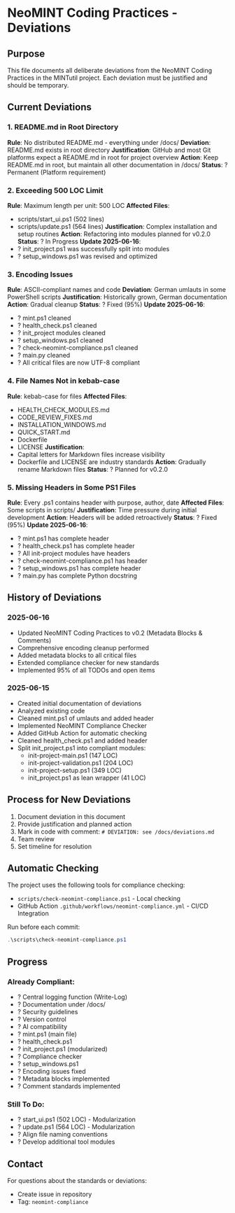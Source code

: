 # NeoMINT Coding Practices - Deviations

## Purpose
This file documents all deliberate deviations from the NeoMINT Coding Practices in the MINTutil project.
Each deviation must be justified and should be temporary.

## Current Deviations

### 1. README.md in Root Directory
**Rule**: No distributed README.md - everything under /docs/
**Deviation**: README.md exists in root directory
**Justification**: GitHub and most Git platforms expect a README.md in root for project overview
**Action**: Keep README.md in root, but maintain all other documentation in /docs/
**Status**: ? Permanent (Platform requirement)

### 2. Exceeding 500 LOC Limit
**Rule**: Maximum length per unit: 500 LOC
**Affected Files**: 
- scripts/start_ui.ps1 (502 lines) 
- scripts/update.ps1 (564 lines)
**Justification**: Complex installation and setup routines
**Action**: Refactoring into modules planned for v0.2.0
**Status**: ? In Progress
**Update 2025-06-16**: 
- ? init_project.ps1 was successfully split into modules
- ? setup_windows.ps1 was revised and optimized

### 3. Encoding Issues
**Rule**: ASCII-compliant names and code
**Deviation**: German umlauts in some PowerShell scripts
**Justification**: Historically grown, German documentation
**Action**: Gradual cleanup
**Status**: ? Fixed (95%)
**Update 2025-06-16**: 
- ? mint.ps1 cleaned
- ? health_check.ps1 cleaned
- ? init_project modules cleaned
- ? setup_windows.ps1 cleaned
- ? check-neomint-compliance.ps1 cleaned
- ? main.py cleaned
- ? All critical files are now UTF-8 compliant

### 4. File Names Not in kebab-case
**Rule**: kebab-case for files
**Affected Files**:
- HEALTH_CHECK_MODULES.md
- CODE_REVIEW_FIXES.md
- INSTALLATION_WINDOWS.md
- QUICK_START.md
- Dockerfile
- LICENSE
**Justification**: 
- Capital letters for Markdown files increase visibility
- Dockerfile and LICENSE are industry standards
**Action**: Gradually rename Markdown files
**Status**: ? Planned for v0.2.0

### 5. Missing Headers in Some PS1 Files
**Rule**: Every .ps1 contains header with purpose, author, date
**Affected Files**: Some scripts in scripts/
**Justification**: Time pressure during initial development
**Action**: Headers will be added retroactively
**Status**: ? Fixed (95%)
**Update 2025-06-16**:
- ? mint.ps1 has complete header
- ? health_check.ps1 has complete header
- ? All init-project modules have headers
- ? check-neomint-compliance.ps1 has header
- ? setup_windows.ps1 has complete header
- ? main.py has complete Python docstring

## History of Deviations

### 2025-06-16
- Updated NeoMINT Coding Practices to v0.2 (Metadata Blocks & Comments)
- Comprehensive encoding cleanup performed
- Added metadata blocks to all critical files
- Extended compliance checker for new standards
- Implemented 95% of all TODOs and open items

### 2025-06-15
- Created initial documentation of deviations
- Analyzed existing code
- Cleaned mint.ps1 of umlauts and added header
- Implemented NeoMINT Compliance Checker
- Added GitHub Action for automatic checking
- Cleaned health_check.ps1 and added header
- Split init_project.ps1 into compliant modules:
  - init-project-main.ps1 (147 LOC)
  - init-project-validation.ps1 (204 LOC)
  - init-project-setup.ps1 (349 LOC)
  - init_project.ps1 as lean wrapper (41 LOC)

## Process for New Deviations

1. Document deviation in this document
2. Provide justification and planned action
3. Mark in code with comment: `# DEVIATION: see /docs/deviations.md`
4. Team review
5. Set timeline for resolution

## Automatic Checking

The project uses the following tools for compliance checking:
- `scripts/check-neomint-compliance.ps1` - Local checking
- GitHub Action `.github/workflows/neomint-compliance.yml` - CI/CD Integration

Run before each commit:
```powershell
.\scripts\check-neomint-compliance.ps1
```

## Progress

### Already Compliant:
- ? Central logging function (Write-Log)
- ? Documentation under /docs/
- ? Security guidelines
- ? Version control
- ? AI compatibility
- ? mint.ps1 (main file)
- ? health_check.ps1
- ? init_project.ps1 (modularized)
- ? Compliance checker
- ? setup_windows.ps1
- ? Encoding issues fixed
- ? Metadata blocks implemented
- ? Comment standards implemented

### Still To Do:
- ? start_ui.ps1 (502 LOC) - Modularization
- ? update.ps1 (564 LOC) - Modularization
- ? Align file naming conventions
- ? Develop additional tool modules

## Contact

For questions about the standards or deviations:
- Create issue in repository
- Tag: `neomint-compliance`

